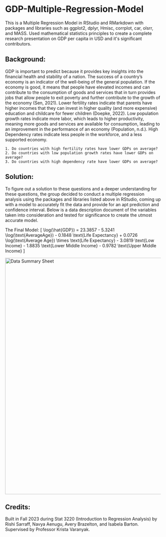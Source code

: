 # GDP-Multiple-Regression-Model
This is a Multiple Regression Model in RStudio and RMarkdown with packages and libraries such as ggplot2, dplyr, Hmisc, corrplot, car, olsrr, and MASS. Used mathematical statistics principles to create a complete research presentation on GDP per capita in USD and it's significant contributors.

## Background:

GDP is important to predict because it provides key insights into the financial health and stability of a nation. The success of a country’s economy is an indicator of the well-being of the general population. If the economy is good, it means that people have elevated incomes and can contribute to the consumption of goods and services that in turn provides jobs that allow people to exit poverty and further contribute to the growth
of the economy (Sen, 2021). Lower fertility rates indicate that parents have higher incomes that they can invest in higher quality (and more expensive) education and childcare for fewer children (Doepke, 2022). Low population growth rates indicate more labor, which leads to higher productivity, meaning more goods and services are available for consumption, leading to an improvement in the performance of an economy (Population, n.d.). High Dependency rates indicate less people in the workforce, and a less supported economy.

    1. Do countries with high fertility rates have lower GDPs on average?
    2. Do countries with low population growth rates have lower GDPs on average?
    3. Do countries with high dependency rate have lower GDPs on average?

## Solution:

To figure out a solution to these questions and a deeper understanding for these questions, the group decided to conduct a multiple regression analysis using the packages and libraries listed above in RStudio, coming up with a model to accurately fit the data and provide for an apt prediction and confidence interval. Below is a data description document of the variables taken into consideration and tested for significance to create the utmost accurate model.

The Final Model: \[ \log(\hat{GDP}) = 23.3857 - 5.3241 \log(\text{AverageAge}) - 0.1848 \text{Life Expectancy} + 0.0726 \log(\text{Average Age}) \times \text{Life Expectancy} - 3.0819 \text{Low Income} - 1.8835 \text{Lower Middle Income} - 0.9782 \text{Upper Middle Income} \]


<img width="765" alt="Data Summary Sheet" src="https://github.com/RishiSarraff/GDP-Multiple-Regression-Model/assets/129014691/f2430610-72bb-44d8-8ba0-278a80309d54">


## Credits:

Built in Fall 2023 during Stat 3220 (Introduction to Regression Analysis) by Rishi Sarraff, Navya Aenugu, Avery Brazelton, and Isabela Barton. Supervised by Professor Krista Varanyak.


